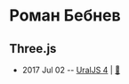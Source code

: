# Роман Бебнев

## Three.js
- 2017 Jul 02 -- [UralJS 4](https://www.youtube.com/watch?v=NuMPWmS9P6Y)  | [:notebook:](http://slides.com/romanbebnev/deck/fullscreen#/)  
